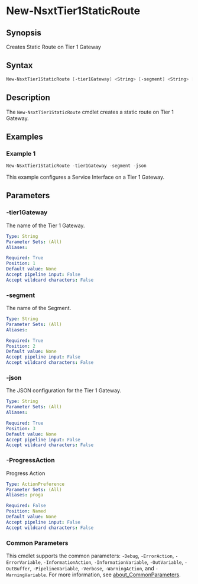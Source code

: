 # New-NsxtTier1StaticRoute

## Synopsis

Creates Static Route on Tier 1 Gateway

## Syntax

```powershell
New-NsxtTier1StaticRoute [-tier1Gateway] <String> [-segment] <String> [-json] <String> [-ProgressAction <ActionPreference>] [<CommonParameters>]
```

## Description

The `New-NsxtTier1StaticRoute` cmdlet creates a static route on Tier 1 Gateway.

## Examples

### Example 1

```powershell
New-NsxtTier1StaticRoute -tier1Gateway -segment -json
```

This example configures a Service Interface on a Tier 1 Gateway.

## Parameters

### -tier1Gateway

The name of the Tier 1 Gateway.

```yaml
Type: String
Parameter Sets: (All)
Aliases:

Required: True
Position: 1
Default value: None
Accept pipeline input: False
Accept wildcard characters: False
```

### -segment

The name of the Segment.

```yaml
Type: String
Parameter Sets: (All)
Aliases:

Required: True
Position: 2
Default value: None
Accept pipeline input: False
Accept wildcard characters: False
```

### -json

The JSON configuration for the Tier 1 Gateway.

```yaml
Type: String
Parameter Sets: (All)
Aliases:

Required: True
Position: 3
Default value: None
Accept pipeline input: False
Accept wildcard characters: False
```

### -ProgressAction

Progress Action

```yaml
Type: ActionPreference
Parameter Sets: (All)
Aliases: proga

Required: False
Position: Named
Default value: None
Accept pipeline input: False
Accept wildcard characters: False
```

### Common Parameters

This cmdlet supports the common parameters: `-Debug`, `-ErrorAction`, `-ErrorVariable`, `-InformationAction`, `-InformationVariable`, `-OutVariable`, `-OutBuffer`, `-PipelineVariable`, `-Verbose`, `-WarningAction`, and `-WarningVariable`. For more information, see [about_CommonParameters](http://go.microsoft.com/fwlink/?LinkID=113216).
